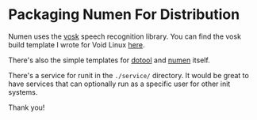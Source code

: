 # Packaging Numen For Distribution

Numen uses the [vosk](https://alphacephei.com/vosk) speech recognition
library.  You can find the vosk build template I wrote for Void Linux
[here](https://github.com/void-linux/void-packages/pull/39015).

There's also the simple templates for
[dotool](https://github.com/void-linux/void-packages/pull/40115) and
[numen](https://github.com/void-linux/void-packages/pull/39716) itself.

There's a service for runit in the `./service/` directory. It would be great
to have services that can optionally run as a specific user for other init
systems.

Thank you!
